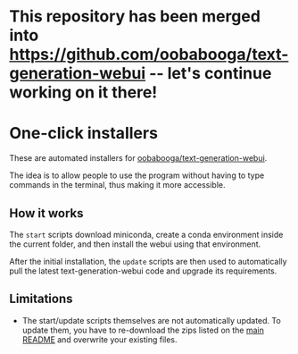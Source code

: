# This repository has been merged into https://github.com/oobabooga/text-generation-webui -- let's continue working on it there!

# One-click installers

These are automated installers for [oobabooga/text-generation-webui](https://github.com/oobabooga/text-generation-webui).

The idea is to allow people to use the program without having to type commands in the terminal, thus making it more accessible.

## How it works

The `start` scripts download miniconda, create a conda environment inside the current folder, and then install the webui using that environment.

After the initial installation, the `update` scripts are then used to automatically pull the latest text-generation-webui code and upgrade its requirements.

## Limitations

* The start/update scripts themselves are not automatically updated. To update them, you have to re-download the zips listed on the [main README](https://github.com/oobabooga/text-generation-webui#one-click-installers) and overwrite your existing files.
